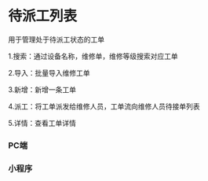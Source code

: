 # 待派工列表

用于管理处于待派工状态的工单

1.搜索：通过设备名称，维修单，维修等级搜索对应工单

2.导入：批量导入维修工单

3.新增：新增一条工单

4.派工：将工单派发给维修人员，工单流向维修人员待接单列表

5.详情：查看工单详情

### PC端

### 小程序